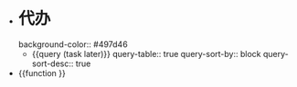 - # 代办
  background-color:: #497d46
	- {{query (task later)}}
	  query-table:: true
	  query-sort-by:: block
	  query-sort-desc:: true
- {{function }}